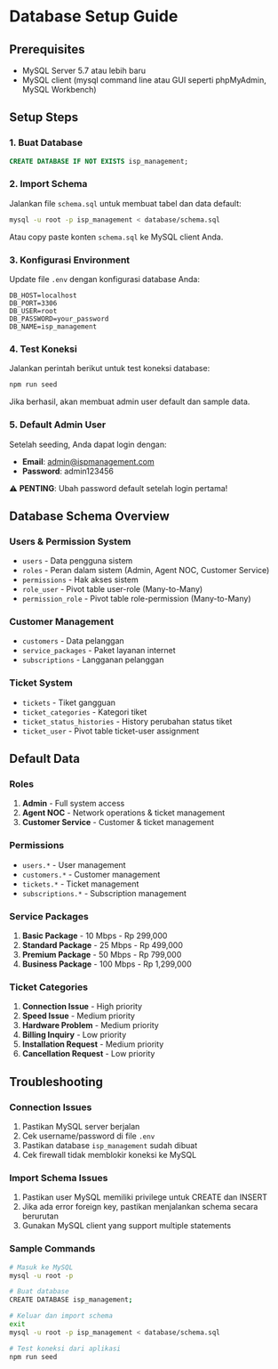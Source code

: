 # Database Setup Guide

## Prerequisites
- MySQL Server 5.7 atau lebih baru
- MySQL client (mysql command line atau GUI seperti phpMyAdmin, MySQL Workbench)

## Setup Steps

### 1. Buat Database
```sql
CREATE DATABASE IF NOT EXISTS isp_management;
```

### 2. Import Schema
Jalankan file `schema.sql` untuk membuat tabel dan data default:
```bash
mysql -u root -p isp_management < database/schema.sql
```

Atau copy paste konten `schema.sql` ke MySQL client Anda.

### 3. Konfigurasi Environment
Update file `.env` dengan konfigurasi database Anda:
```env
DB_HOST=localhost
DB_PORT=3306
DB_USER=root
DB_PASSWORD=your_password
DB_NAME=isp_management
```

### 4. Test Koneksi
Jalankan perintah berikut untuk test koneksi database:
```bash
npm run seed
```

Jika berhasil, akan membuat admin user default dan sample data.

### 5. Default Admin User
Setelah seeding, Anda dapat login dengan:
- **Email**: admin@ispmanagement.com
- **Password**: admin123456

⚠️ **PENTING**: Ubah password default setelah login pertama!

## Database Schema Overview

### Users & Permission System
- `users` - Data pengguna sistem
- `roles` - Peran dalam sistem (Admin, Agent NOC, Customer Service)
- `permissions` - Hak akses sistem
- `role_user` - Pivot table user-role (Many-to-Many)
- `permission_role` - Pivot table role-permission (Many-to-Many)

### Customer Management
- `customers` - Data pelanggan
- `service_packages` - Paket layanan internet
- `subscriptions` - Langganan pelanggan

### Ticket System
- `tickets` - Tiket gangguan
- `ticket_categories` - Kategori tiket
- `ticket_status_histories` - History perubahan status tiket
- `ticket_user` - Pivot table ticket-user assignment

## Default Data

### Roles
1. **Admin** - Full system access
2. **Agent NOC** - Network operations & ticket management
3. **Customer Service** - Customer & ticket management

### Permissions
- `users.*` - User management
- `customers.*` - Customer management
- `tickets.*` - Ticket management
- `subscriptions.*` - Subscription management

### Service Packages
1. **Basic Package** - 10 Mbps - Rp 299,000
2. **Standard Package** - 25 Mbps - Rp 499,000
3. **Premium Package** - 50 Mbps - Rp 799,000
4. **Business Package** - 100 Mbps - Rp 1,299,000

### Ticket Categories
1. **Connection Issue** - High priority
2. **Speed Issue** - Medium priority
3. **Hardware Problem** - Medium priority
4. **Billing Inquiry** - Low priority
5. **Installation Request** - Medium priority
6. **Cancellation Request** - Low priority

## Troubleshooting

### Connection Issues
1. Pastikan MySQL server berjalan
2. Cek username/password di file `.env`
3. Pastikan database `isp_management` sudah dibuat
4. Cek firewall tidak memblokir koneksi ke MySQL

### Import Schema Issues
1. Pastikan user MySQL memiliki privilege untuk CREATE dan INSERT
2. Jika ada error foreign key, pastikan menjalankan schema secara berurutan
3. Gunakan MySQL client yang support multiple statements

### Sample Commands
```bash
# Masuk ke MySQL
mysql -u root -p

# Buat database
CREATE DATABASE isp_management;

# Keluar dan import schema
exit
mysql -u root -p isp_management < database/schema.sql

# Test koneksi dari aplikasi
npm run seed
```